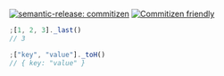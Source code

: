 [![semantic-release: commitizen](https://img.shields.io/badge/semantic--release-commitizen-brightgreen?logo=semantic-release)](https://github.com/semantic-release/semantic-release) [![Commitizen friendly](https://img.shields.io/badge/commitizen-friendly-brightgreen.svg)](http://commitizen.github.io/cz-cli/)

```js
;[1, 2, 3]._last()
// 3

;["key", "value"]._toH()
// { key: "value" }
```
